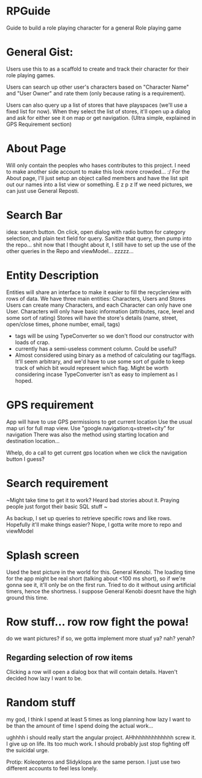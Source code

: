 # RPGuide
Guide to build a role playing character for a general Role playing game

# General Gist:
Users use this to as a scaffold to create and track their character for their role playing games. 

Users can search up other user's characters based on "Character Name" and "User Owner" and rate them (only because rating is a requirement).

Users can also query up a list of stores that have playspaces (we'll use a fixed list for now).  When they select the list of stores, it'll open up a dialog and ask for either see it on map or get navigation.  (Ultra simple, explained in GPS Requirement section)

# About Page
Will only contain the peoples who hases contributes to this project.  I need to make another side account to make this look more crowded... :/
For the About page, I'll just setup an object called members and have the list spit out our names into a list view or something. E z p z
If we need pictures, we can just use General Reposti.

# Search Bar
idea:
search button.  On click, open dialog with radio button for category selection, and plain text field for query.  Sanitize that query, then pump into the repo... shit now that I thought about it, I still have to set up the use of the other queries in the Repo and viewModel... zzzzz...  

# Entity Description
Entities will share an interface to make it easier to fill the recyclerview with rows of data.
We have three main entities: Characters, Users and Stores
Users can create many Characters, and each Character can only have one User.
Characters will only have basic information (attributes, race, level and some sort of rating)
Stores will have the store's details (name, street, open/close times, phone number, email, tags)
 - tags will be using TypeConverter so we don't flood our constructor with loads of crap.
 - currently has a semi-useless comment column.  Could be useful?
 - Almost considered using binary as a method of calculating our tag/flags.  It'll seem arbitrary, and we'd have to use some sort of guide to keep track of which bit would represent which flag.  Might be worth considering incase TypeConverter isn't as easy to implement as I hoped.

# GPS requirement
App will have to use GPS permissions to get current location
Use the usual map uri for full map view.
Use "google.navigation:q=street+city" for navigation
There was also the method using starting location and destination location...

Whelp, do a call to get current gps location when we click the navigation button I guess?

# Search requirement
~Might take time to get it to work?  Heard bad stories about it. Praying people just forgot their basic SQL stuff ~

As backup, I set up queries to retrieve specific rows and like rows.  Hopefully it'll make things easier?  Nope, I gotta write more to repo and viewModel

# Splash screen
Used the best picture in the world for this.  General Kenobi.
The loading time for the app might be real short (talking about <100 ms short), so if we're gonna see it, it'll only be on the first run.
Tried to do it without using artificial timers, hence the shortness.  I suppose General Kenobi doesnt have the high ground this time.

# Row stuff... row row fight the powa!
do we want pictures? if so, we gotta implement more stuaf  ya? nah? yenah?

## Regarding selection of row items
Clicking a row will open a dialog box that will contain details.
Haven't decided how lazy I want to be.


# Random stuff

my god, I think I spend at least 5 times as long planning how lazy I want to be than the amount of time I spend doing the actual work... 

ughhhh i should really start the angular project.  AHhhhhhhhhhhhhh screw it.  I give up on life.  Its too much work.  I should probably just stop fighting off the suicidal urge.

Protip: Koleopteros and Slidyklops are the same person.  I just use two different accounts to feel less lonely.
